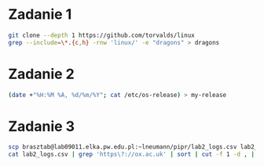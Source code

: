 # Zadanie 1
``` bash
git clone --depth 1 https://github.com/torvalds/linux
grep --include=\*.{c,h} -rnw 'linux/' -e "dragons" > dragons
```

# Zadanie 2
``` bash
(date +"%H:%M %A, %d/%m/%Y"; cat /etc/os-release) > my-release
```

# Zadanie 3
``` bash
scp brasztab@lab09011.elka.pw.edu.pl:~lneumann/pipr/lab2_logs.csv lab2_logs.csv
cat lab2_logs.csv | grep 'https\?://ox.ac.uk' | sort | cut -f 1 -d , | uniq -c > adresy
```